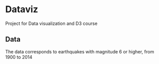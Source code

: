 # Dataviz
Project for Data visualization and D3 course

## Data
The data corresponds to earthquakes with magnitude 6 or higher, from 1900 to 2014